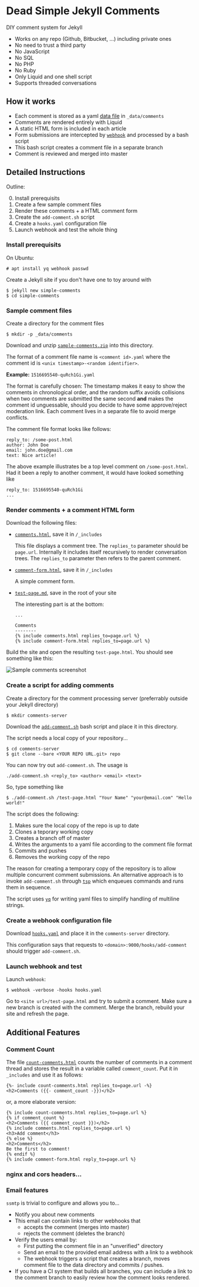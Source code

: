 Dead Simple Jekyll Comments
===========================
DIY comment system for Jekyll

- Works on any repo (Github, Bitbucket, ...) including private ones
- No need to trust a third party
- No JavaScript
- No SQL
- No PHP
- No Ruby
- Only Liquid and one shell script
- Supports threaded conversations

How it works
------------
- Each comment is stored as a yaml [data file](https://jekyllrb.com/docs/datafiles/) in `_data/comments`
- Comments are rendered entirely with Liquid
- A static HTML form is included in each article
- Form submissions are intercepted by [`webhook`](https://github.com/adnanh/webhook) and processed by a bash script
- This bash script creates a comment file in a separate branch
- Comment is reviewed and merged into master

Detailed Instructions
---------------------
Outline:

0. Install prerequisits
1. Create a few sample comment files
2. Render these comments + a HTML comment form
3. Create the `add-comment.sh` script
4. Create a `hooks.yaml` configuration file
5. Launch webhook and test the whole thing

### Install prerequisits
On Ubuntu:

    # apt install yq webhook passwd

Create a Jekyll site if you don't have one to toy around with

    $ jekyll new simple-comments
    $ cd simple-comments

### Sample comment files
Create a directory for the comment files

    $ mkdir -p _data/comments

Download and unzip [`sample-comments.zip`](https://github.com/aioobe/dead-simple-jekyll-comments/raw/master/sample-comments.zip) into this directory.

The format of a comment file name is `<comment id>.yaml` where the comment id is `<unix timestamp>-<random identifier>`.

**Example:** `1516695540-quRch1Gi.yaml`

The format is carefully chosen: The timestamp makes it easy to show the comments in chronological order, and the random suffix avoids collisions when two comments are submitted the same second **and** makes the comment id unguessable, should you decide to have some approve/reject moderation link. Each comment lives in a separate file to avoid merge conflicts.

The comment file format looks like follows:

    reply_to: /some-post.html
    author: John Doe
    email: john.doe@gmail.com
    text: Nice article!

The above example illustrates be a top level comment on `/some-post.html`. Had it been a reply to another comment, it would have looked something like

    reply_to: 1516695540-quRch1Gi
    ...

### Render comments + a comment HTML form
Download the following files:

- [`comments.html`](comments.html), save it in `/_includes`

  This file displays a comment tree. The `replies_to` parameter should be `page.url`. Internally it includes itself recursively to render conversation trees. The `replies_to` parameter then refers to the parent comment.

- [`comment-form.html`](comment-form.html), save it in `/_includes`

  A simple comment form.

- [`test-page.md`](https://github.com/aioobe/dead-simple-jekyll-comments/raw/master/test-page.md), save in the root of your site

  The interesting part is at the bottom:

      ...
    
      Comments
      --------
      {% include comments.html replies_to=page.url %}
      {% include comment-form.html replies_to=page.url %}

Build the site and open the resulting `test-page.html`. You should see something like this:

![Sample comments screenshot](screenshot.png)

### Create a script for adding comments
Create a directory for the comment processing server (preferrably outside your Jekyll directory)

    $ mkdir comments-server

Download the [`add-comment.sh`](add-comment.sh) bash script and place it in this directory.

The script needs a local copy of your repository...

    $ cd comments-server
    $ git clone --bare <YOUR REPO URL.git> repo

You can now try out `add-comment.sh`. The usage is

    ./add-comment.sh <reply_to> <author> <email> <text>

So, type something like

    $ ./add-comment.sh /test-page.html "Your Name" "your@email.com" "Hello world!"

The script does the following:

1. Makes sure the local copy of the repo is up to date
2. Clones a teporary working copy
2. Creates a branch off of master
3. Writes the arguments to a yaml file according to the comment file format
4. Commits and pushes
5. Removes the working copy of the repo

The reason for creating a temporary copy of the repository is to allow multiple concurrent comment submissions. An alternative approach is to invoke `add-comment.sh` through [`tsp`](http://vicerveza.homeunix.net/~viric/soft/ts/) which enqueues commands and runs them in sequence.

The script uses [`yq`](https://github.com/mikefarah/yq) for writing yaml files to simplify handling of multiline strings.

### Create a webhook configuration file
Download [`hooks.yaml`](hooks.yaml) and place it in the `comments-server` directory.

This configuration says that requests to `<domain>:9000/hooks/add-comment` should trigger `add-comment.sh`.

### Launch webhook and test
Launch `webhook`:

    $ webhook -verbose -hooks hooks.yaml

Go to `<site url>/test-page.html` and try to submit a comment. Make sure a new branch is created with the comment. Merge the branch, rebuild your site and refresh the page.

Additional Features
-------------------

### Comment Count
The file [`count-comments.html`](count-comments.html) counts the number of comments in a comment thread and stores the result in a variable called `comment_count`. Put it in `_includes` and use it as follows:

    {%- include count-comments.html replies_to=page.url -%}
    <h2>Comments ({{- comment_count -}})</h2>

or, a more elaborate version:

    {% include count-comments.html replies_to=page.url %}
    {% if comment_count %}
    <h2>Comments ({{ comment_count }})</h2>
    {% include comments.html replies_to=page.url %}
    <h3>Add comment</h3>
    {% else %}
    <h2>Comments</h2>
    Be the first to comment!
    {% endif %}
    {% include comment-form.html reply_to=page.url %}

### nginx and cors headers...

### Email features
`ssmtp` is trivial to configure and allows you to...
- Notify you about new comments
- This email can contain links to other webhooks that
  - accepts the comment (merges into master)
  - rejects the comment (deletes the branch)
- Verify the users email by:
  - First putting the comment file in an "unverified" directory
  - Send an email to the provided email address with a link to a webhook
  - The webhook triggers a script that creates a branch, moves comment file to the data directory and commits / pushes.
- If you have a CI system that builds all branches, you can include a link to the comment branch to easily review how the comment looks rendered.
